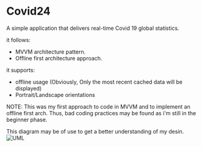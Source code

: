 # Covid24
A simple application that delivers real-time Covid 19 global statistics.

it follows:
- MVVM architecture pattern.
- Offline first architecture approach.

it supports:
- offline usage (Obviously, Only the most recent cached data will be displayed)
- Portrait/Landscape orientations

NOTE: This was my first approach to code in MVVM and to implement an offline first arch. Thus, bad coding practices may be found as i'm still in the beginner phase.

This diagram may be of use to get a better understanding of my desin.
![UML](https://user-images.githubusercontent.com/51246543/82740655-3d9c8f80-9d4b-11ea-99b0-4345f7dcf3ad.jpeg)
